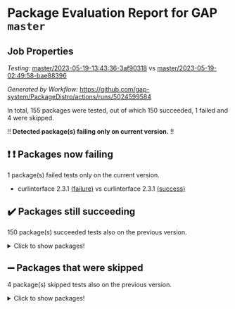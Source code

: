 # Package Evaluation Report for GAP `master`

## Job Properties

*Testing:* [master/2023-05-19-13:43:36-3af90318](https://github.com/gap-system/PackageDistro/blob/data/reports/master/2023-05-19-13:43:36-3af90318) vs [master/2023-05-19-02:49:58-bae88396](https://github.com/gap-system/PackageDistro/blob/data/reports/master/2023-05-19-02:49:58-bae88396)

*Generated by Workflow:* https://github.com/gap-system/PackageDistro/actions/runs/5024599584

In total, 155 packages were tested, out of which 150 succeeded, 1 failed and 4 were skipped.

:bangbang: **Detected package(s) failing only on current version.** :bangbang:

## :exclamation: :exclamation: Packages now failing

1 package(s) failed tests only on the current version.
- curlinterface 2.3.1 [(failure)](https://github.com/gap-system/PackageDistro/actions/runs/5024599584/jobs/9010841243) vs curlinterface 2.3.1 [(success)](https://github.com/gap-system/PackageDistro/actions/runs/5020121593/jobs/9001451296)

## :heavy_check_mark: Packages still succeeding

150 package(s) succeeded tests also on the previous version.
<details><summary>Click to show packages!</summary>

- 4ti2interface 2023.02-04 [(success)](https://github.com/gap-system/PackageDistro/actions/runs/5024599584/jobs/9010837699)
- ace 5.6.2 [(success)](https://github.com/gap-system/PackageDistro/actions/runs/5024599584/jobs/9010837860)
- aclib 1.3.2 [(success)](https://github.com/gap-system/PackageDistro/actions/runs/5024599584/jobs/9010838016)
- agt 0.3.1 [(success)](https://github.com/gap-system/PackageDistro/actions/runs/5024599584/jobs/9010838131)
- alnuth 3.2.1 [(success)](https://github.com/gap-system/PackageDistro/actions/runs/5024599584/jobs/9010838256)
- anupq 3.3.0 [(success)](https://github.com/gap-system/PackageDistro/actions/runs/5024599584/jobs/9010838380)
- atlasrep 2.1.6 [(success)](https://github.com/gap-system/PackageDistro/actions/runs/5024599584/jobs/9010838509)
- autodoc 2022.10.20 [(success)](https://github.com/gap-system/PackageDistro/actions/runs/5024599584/jobs/9010838647)
- automata 1.15 [(success)](https://github.com/gap-system/PackageDistro/actions/runs/5024599584/jobs/9010838771)
- automgrp 1.3.2 [(success)](https://github.com/gap-system/PackageDistro/actions/runs/5024599584/jobs/9010838926)
- autpgrp 1.11 [(success)](https://github.com/gap-system/PackageDistro/actions/runs/5024599584/jobs/9010839058)
- cap 2023.05-11 [(success)](https://github.com/gap-system/PackageDistro/actions/runs/5024599584/jobs/9010839211)
- caratinterface 2.3.5 [(success)](https://github.com/gap-system/PackageDistro/actions/runs/5024599584/jobs/9010839359)
- cddinterface 2022.11.01 [(success)](https://github.com/gap-system/PackageDistro/actions/runs/5024599584/jobs/9010839494)
- circle 1.6.6 [(success)](https://github.com/gap-system/PackageDistro/actions/runs/5024599584/jobs/9010839633)
- classicpres 1.22 [(success)](https://github.com/gap-system/PackageDistro/actions/runs/5024599584/jobs/9010839758)
- cohomolo 1.6.11 [(success)](https://github.com/gap-system/PackageDistro/actions/runs/5024599584/jobs/9010839897)
- congruence 1.2.5 [(success)](https://github.com/gap-system/PackageDistro/actions/runs/5024599584/jobs/9010840045)
- corelg 1.56 [(success)](https://github.com/gap-system/PackageDistro/actions/runs/5024599584/jobs/9010840168)
- crime 1.6 [(success)](https://github.com/gap-system/PackageDistro/actions/runs/5024599584/jobs/9010840292)
- crisp 1.4.6 [(success)](https://github.com/gap-system/PackageDistro/actions/runs/5024599584/jobs/9010840432)
- crypting 0.10.4 [(success)](https://github.com/gap-system/PackageDistro/actions/runs/5024599584/jobs/9010840561)
- cryst 4.1.26 [(success)](https://github.com/gap-system/PackageDistro/actions/runs/5024599584/jobs/9010840697)
- crystcat 1.1.10 [(success)](https://github.com/gap-system/PackageDistro/actions/runs/5024599584/jobs/9010840843)
- ctbllib 1.3.5 [(success)](https://github.com/gap-system/PackageDistro/actions/runs/5024599584/jobs/9010840967)
- cubefree 1.19 [(success)](https://github.com/gap-system/PackageDistro/actions/runs/5024599584/jobs/9010841106)
- cvec 2.8.1 [(success)](https://github.com/gap-system/PackageDistro/actions/runs/5024599584/jobs/9010841380)
- datastructures 0.3.0 [(success)](https://github.com/gap-system/PackageDistro/actions/runs/5024599584/jobs/9010841503)
- deepthought 1.0.6 [(success)](https://github.com/gap-system/PackageDistro/actions/runs/5024599584/jobs/9010841643)
- design 1.8 [(success)](https://github.com/gap-system/PackageDistro/actions/runs/5024599584/jobs/9010841771)
- difsets 2.3.1 [(success)](https://github.com/gap-system/PackageDistro/actions/runs/5024599584/jobs/9010841909)
- digraphs 1.6.2 [(success)](https://github.com/gap-system/PackageDistro/actions/runs/5024599584/jobs/9010842051)
- edim 1.3.7 [(success)](https://github.com/gap-system/PackageDistro/actions/runs/5024599584/jobs/9010842188)
- example 4.3.4 [(success)](https://github.com/gap-system/PackageDistro/actions/runs/5024599584/jobs/9010842331)
- examplesforhomalg 2023.02-04 [(success)](https://github.com/gap-system/PackageDistro/actions/runs/5024599584/jobs/9010842452)
- factint 1.6.3 [(success)](https://github.com/gap-system/PackageDistro/actions/runs/5024599584/jobs/9010842577)
- ferret 1.0.9 [(success)](https://github.com/gap-system/PackageDistro/actions/runs/5024599584/jobs/9010842764)
- fga 1.5.0 [(success)](https://github.com/gap-system/PackageDistro/actions/runs/5024599584/jobs/9010842917)
- fining 1.5.5 [(success)](https://github.com/gap-system/PackageDistro/actions/runs/5024599584/jobs/9010843068)
- float 1.0.3 [(success)](https://github.com/gap-system/PackageDistro/actions/runs/5024599584/jobs/9010843195)
- format 1.4.3 [(success)](https://github.com/gap-system/PackageDistro/actions/runs/5024599584/jobs/9010843317)
- forms 1.2.9 [(success)](https://github.com/gap-system/PackageDistro/actions/runs/5024599584/jobs/9010843449)
- fplsa 1.2.6 [(success)](https://github.com/gap-system/PackageDistro/actions/runs/5024599584/jobs/9010843568)
- fr 2.4.12 [(success)](https://github.com/gap-system/PackageDistro/actions/runs/5024599584/jobs/9010843730)
- francy 2.0.3 [(success)](https://github.com/gap-system/PackageDistro/actions/runs/5024599584/jobs/9010843866)
- fwtree 1.3 [(success)](https://github.com/gap-system/PackageDistro/actions/runs/5024599584/jobs/9010844046)
- gapdoc 1.6.6 [(success)](https://github.com/gap-system/PackageDistro/actions/runs/5024599584/jobs/9010844178)
- gauss 2023.02-04 [(success)](https://github.com/gap-system/PackageDistro/actions/runs/5024599584/jobs/9010844314)
- gaussforhomalg 2023.02-04 [(success)](https://github.com/gap-system/PackageDistro/actions/runs/5024599584/jobs/9010844455)
- gbnp 1.0.5 [(success)](https://github.com/gap-system/PackageDistro/actions/runs/5024599584/jobs/9010844593)
- generalizedmorphismsforcap 2023.03-01 [(success)](https://github.com/gap-system/PackageDistro/actions/runs/5024599584/jobs/9010844755)
- genss 1.6.8 [(success)](https://github.com/gap-system/PackageDistro/actions/runs/5024599584/jobs/9010844889)
- gradedmodules 2023.02-04 [(success)](https://github.com/gap-system/PackageDistro/actions/runs/5024599584/jobs/9010845032)
- gradedringforhomalg 2023.02-04 [(success)](https://github.com/gap-system/PackageDistro/actions/runs/5024599584/jobs/9010845192)
- grape 4.9.0 [(success)](https://github.com/gap-system/PackageDistro/actions/runs/5024599584/jobs/9010845325)
- groupoids 1.73 [(success)](https://github.com/gap-system/PackageDistro/actions/runs/5024599584/jobs/9010845456)
- grpconst 2.6.4 [(success)](https://github.com/gap-system/PackageDistro/actions/runs/5024599584/jobs/9010845586)
- guarana 0.96.3 [(success)](https://github.com/gap-system/PackageDistro/actions/runs/5024599584/jobs/9010845726)
- guava 3.18 [(success)](https://github.com/gap-system/PackageDistro/actions/runs/5024599584/jobs/9010845893)
- hap 1.55 [(success)](https://github.com/gap-system/PackageDistro/actions/runs/5024599584/jobs/9010846055)
- hapcryst 0.1.15 [(success)](https://github.com/gap-system/PackageDistro/actions/runs/5024599584/jobs/9010846230)
- hecke 1.5.3 [(success)](https://github.com/gap-system/PackageDistro/actions/runs/5024599584/jobs/9010846397)
- help 3.5 [(success)](https://github.com/gap-system/PackageDistro/actions/runs/5024599584/jobs/9010846533)
- homalg 2023.02-05 [(success)](https://github.com/gap-system/PackageDistro/actions/runs/5024599584/jobs/9010846683)
- homalgtocas 2023.02-04 [(success)](https://github.com/gap-system/PackageDistro/actions/runs/5024599584/jobs/9010846822)
- idrel 2.45 [(success)](https://github.com/gap-system/PackageDistro/actions/runs/5024599584/jobs/9010846958)
- images 1.3.1 [(success)](https://github.com/gap-system/PackageDistro/actions/runs/5024599584/jobs/9010847106)
- intpic 0.3.0 [(success)](https://github.com/gap-system/PackageDistro/actions/runs/5024599584/jobs/9010847333)
- io 4.8.1 [(success)](https://github.com/gap-system/PackageDistro/actions/runs/5024599584/jobs/9010847544)
- io_forhomalg 2023.02-04 [(success)](https://github.com/gap-system/PackageDistro/actions/runs/5024599584/jobs/9010847693)
- irredsol 1.4.4 [(success)](https://github.com/gap-system/PackageDistro/actions/runs/5024599584/jobs/9010847846)
- json 2.1.1 [(success)](https://github.com/gap-system/PackageDistro/actions/runs/5024599584/jobs/9010847989)
- jupyterkernel 1.5.0 [(success)](https://github.com/gap-system/PackageDistro/actions/runs/5024599584/jobs/9010848164)
- jupyterviz 1.5.6 [(success)](https://github.com/gap-system/PackageDistro/actions/runs/5024599584/jobs/9010848302)
- kan 1.35 [(success)](https://github.com/gap-system/PackageDistro/actions/runs/5024599584/jobs/9010848412)
- kbmag 1.5.11 [(success)](https://github.com/gap-system/PackageDistro/actions/runs/5024599584/jobs/9010848522)
- laguna 3.9.6 [(success)](https://github.com/gap-system/PackageDistro/actions/runs/5024599584/jobs/9010848704)
- liealgdb 2.2.1 [(success)](https://github.com/gap-system/PackageDistro/actions/runs/5024599584/jobs/9010848879)
- liepring 2.8 [(success)](https://github.com/gap-system/PackageDistro/actions/runs/5024599584/jobs/9010849000)
- liering 2.4.2 [(success)](https://github.com/gap-system/PackageDistro/actions/runs/5024599584/jobs/9010849101)
- linearalgebraforcap 2023.05-03 [(success)](https://github.com/gap-system/PackageDistro/actions/runs/5024599584/jobs/9010849245)
- localizeringforhomalg 2023.02-04 [(success)](https://github.com/gap-system/PackageDistro/actions/runs/5024599584/jobs/9010849362)
- loops 3.4.3 [(success)](https://github.com/gap-system/PackageDistro/actions/runs/5024599584/jobs/9010849482)
- lpres 1.0.3 [(success)](https://github.com/gap-system/PackageDistro/actions/runs/5024599584/jobs/9010849612)
- majoranaalgebras 1.5.1 [(success)](https://github.com/gap-system/PackageDistro/actions/runs/5024599584/jobs/9010849766)
- mapclass 1.4.6 [(success)](https://github.com/gap-system/PackageDistro/actions/runs/5024599584/jobs/9010849917)
- matgrp 0.70 [(success)](https://github.com/gap-system/PackageDistro/actions/runs/5024599584/jobs/9010850056)
- matricesforhomalg 2023.02-04 [(success)](https://github.com/gap-system/PackageDistro/actions/runs/5024599584/jobs/9010850208)
- modisom 2.5.4 [(success)](https://github.com/gap-system/PackageDistro/actions/runs/5024599584/jobs/9010850366)
- modulepresentationsforcap 2023.05-01 [(success)](https://github.com/gap-system/PackageDistro/actions/runs/5024599584/jobs/9010850503)
- modules 2023.02-04 [(success)](https://github.com/gap-system/PackageDistro/actions/runs/5024599584/jobs/9010850634)
- monoidalcategories 2023.05-03 [(success)](https://github.com/gap-system/PackageDistro/actions/runs/5024599584/jobs/9010850750)
- nconvex 2022.09-01 [(success)](https://github.com/gap-system/PackageDistro/actions/runs/5024599584/jobs/9010850887)
- nilmat 1.4.2 [(success)](https://github.com/gap-system/PackageDistro/actions/runs/5024599584/jobs/9010851020)
- nock 1.5 [(success)](https://github.com/gap-system/PackageDistro/actions/runs/5024599584/jobs/9010851133)
- normalizinterface 1.3.5 [(success)](https://github.com/gap-system/PackageDistro/actions/runs/5024599584/jobs/9010851266)
- nq 2.5.10 [(success)](https://github.com/gap-system/PackageDistro/actions/runs/5024599584/jobs/9010851388)
- numericalsgps 1.3.1 [(success)](https://github.com/gap-system/PackageDistro/actions/runs/5024599584/jobs/9010851516)
- openmath 11.5.3 [(success)](https://github.com/gap-system/PackageDistro/actions/runs/5024599584/jobs/9010851621)
- orb 4.9.0 [(success)](https://github.com/gap-system/PackageDistro/actions/runs/5024599584/jobs/9010851723)
- packagemanager 1.4.1 [(success)](https://github.com/gap-system/PackageDistro/actions/runs/5024599584/jobs/9010851844)
- patternclass 2.4.3 [(success)](https://github.com/gap-system/PackageDistro/actions/runs/5024599584/jobs/9010851973)
- permut 2.0.4 [(success)](https://github.com/gap-system/PackageDistro/actions/runs/5024599584/jobs/9010852078)
- polenta 1.3.10 [(success)](https://github.com/gap-system/PackageDistro/actions/runs/5024599584/jobs/9010852184)
- polymaking 0.8.6 [(success)](https://github.com/gap-system/PackageDistro/actions/runs/5024599584/jobs/9010852291)
- primgrp 3.4.4 [(success)](https://github.com/gap-system/PackageDistro/actions/runs/5024599584/jobs/9010852418)
- profiling 2.5.2 [(success)](https://github.com/gap-system/PackageDistro/actions/runs/5024599584/jobs/9010852536)
- qpa 1.34 [(success)](https://github.com/gap-system/PackageDistro/actions/runs/5024599584/jobs/9010852652)
- quagroup 1.8.3 [(success)](https://github.com/gap-system/PackageDistro/actions/runs/5024599584/jobs/9010852808)
- radiroot 2.9 [(success)](https://github.com/gap-system/PackageDistro/actions/runs/5024599584/jobs/9010852947)
- rcwa 4.7.1 [(success)](https://github.com/gap-system/PackageDistro/actions/runs/5024599584/jobs/9010853085)
- rds 1.8 [(success)](https://github.com/gap-system/PackageDistro/actions/runs/5024599584/jobs/9010853219)
- recog 1.4.2 [(success)](https://github.com/gap-system/PackageDistro/actions/runs/5024599584/jobs/9010853382)
- repndecomp 1.3.0 [(success)](https://github.com/gap-system/PackageDistro/actions/runs/5024599584/jobs/9010853513)
- repsn 3.1.1 [(success)](https://github.com/gap-system/PackageDistro/actions/runs/5024599584/jobs/9010853621)
- resclasses 4.7.3 [(success)](https://github.com/gap-system/PackageDistro/actions/runs/5024599584/jobs/9010853745)
- ringsforhomalg 2023.02-05 [(success)](https://github.com/gap-system/PackageDistro/actions/runs/5024599584/jobs/9010853885)
- sco 2023.02-04 [(success)](https://github.com/gap-system/PackageDistro/actions/runs/5024599584/jobs/9010854028)
- scscp 2.4.1 [(success)](https://github.com/gap-system/PackageDistro/actions/runs/5024599584/jobs/9010854166)
- semigroups 5.2.1 [(success)](https://github.com/gap-system/PackageDistro/actions/runs/5024599584/jobs/9010854290)
- sglppow 2.3 [(success)](https://github.com/gap-system/PackageDistro/actions/runs/5024599584/jobs/9010854450)
- sgpviz 0.999.5 [(success)](https://github.com/gap-system/PackageDistro/actions/runs/5024599584/jobs/9010854590)
- simpcomp 2.1.14 [(success)](https://github.com/gap-system/PackageDistro/actions/runs/5024599584/jobs/9010854774)
- singular 2023.02.09 [(success)](https://github.com/gap-system/PackageDistro/actions/runs/5024599584/jobs/9010854929)
- sl2reps 1.1 [(success)](https://github.com/gap-system/PackageDistro/actions/runs/5024599584/jobs/9010855047)
- sla 1.5.3 [(success)](https://github.com/gap-system/PackageDistro/actions/runs/5024599584/jobs/9010855176)
- smallgrp 1.5.2 [(success)](https://github.com/gap-system/PackageDistro/actions/runs/5024599584/jobs/9010855303)
- smallsemi 0.6.13 [(success)](https://github.com/gap-system/PackageDistro/actions/runs/5024599584/jobs/9010855468)
- sonata 2.9.6 [(success)](https://github.com/gap-system/PackageDistro/actions/runs/5024599584/jobs/9010855624)
- sophus 1.27 [(success)](https://github.com/gap-system/PackageDistro/actions/runs/5024599584/jobs/9010855768)
- spinsym 1.5.2 [(success)](https://github.com/gap-system/PackageDistro/actions/runs/5024599584/jobs/9010855922)
- standardff 0.9.4 [(success)](https://github.com/gap-system/PackageDistro/actions/runs/5024599584/jobs/9010856063)
- symbcompcc 1.3.2 [(success)](https://github.com/gap-system/PackageDistro/actions/runs/5024599584/jobs/9010856201)
- thelma 1.3 [(success)](https://github.com/gap-system/PackageDistro/actions/runs/5024599584/jobs/9010856338)
- tomlib 1.2.9 [(success)](https://github.com/gap-system/PackageDistro/actions/runs/5024599584/jobs/9010856520)
- toolsforhomalg 2023.05-01 [(success)](https://github.com/gap-system/PackageDistro/actions/runs/5024599584/jobs/9010856651)
- toric 1.9.5 [(success)](https://github.com/gap-system/PackageDistro/actions/runs/5024599584/jobs/9010856769)
- toricvarieties 2022.07.13 [(success)](https://github.com/gap-system/PackageDistro/actions/runs/5024599584/jobs/9010856919)
- transgrp 3.6.4 [(success)](https://github.com/gap-system/PackageDistro/actions/runs/5024599584/jobs/9010857080)
- ugaly 4.0.3 [(success)](https://github.com/gap-system/PackageDistro/actions/runs/5024599584/jobs/9010857221)
- unipot 1.5 [(success)](https://github.com/gap-system/PackageDistro/actions/runs/5024599584/jobs/9010857385)
- unitlib 4.2.0 [(success)](https://github.com/gap-system/PackageDistro/actions/runs/5024599584/jobs/9010857533)
- utils 0.82 [(success)](https://github.com/gap-system/PackageDistro/actions/runs/5024599584/jobs/9010857692)
- uuid 0.7 [(success)](https://github.com/gap-system/PackageDistro/actions/runs/5024599584/jobs/9010857856)
- walrus 0.9991 [(success)](https://github.com/gap-system/PackageDistro/actions/runs/5024599584/jobs/9010858015)
- wedderga 4.10.4 [(success)](https://github.com/gap-system/PackageDistro/actions/runs/5024599584/jobs/9010858182)
- xmod 2.91 [(success)](https://github.com/gap-system/PackageDistro/actions/runs/5024599584/jobs/9010858356)
- xmodalg 1.23 [(success)](https://github.com/gap-system/PackageDistro/actions/runs/5024599584/jobs/9010858501)
- yangbaxter 0.10.3 [(success)](https://github.com/gap-system/PackageDistro/actions/runs/5024599584/jobs/9010858642)
- zeromqinterface 0.14 [(success)](https://github.com/gap-system/PackageDistro/actions/runs/5024599584/jobs/9010858799)
</details>

## :heavy_minus_sign: Packages that were skipped

4 package(s) skipped tests also on the previous version.
<details><summary>Click to show packages!</summary>

- browse 1.8.21 [(skipped)](https://github.com/gap-system/PackageDistro/actions/runs/5024599584/jobs/9010527199)
- itc 1.5.1 [(skipped)](https://github.com/gap-system/PackageDistro/actions/runs/5024599584/jobs/9010527199)
- polycyclic 2.16 [(skipped)](https://github.com/gap-system/PackageDistro/actions/runs/5024599584/jobs/9010527199)
- xgap 4.31 [(skipped)](https://github.com/gap-system/PackageDistro/actions/runs/5024599584/jobs/9010527199)
</details>

